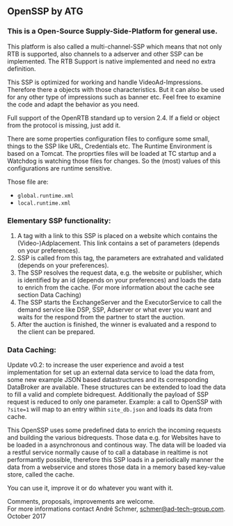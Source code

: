 ## OpenSSP by ATG

### This is a Open-Source Supply-Side-Platform for general use.

This platform is also called a multi-channel-SSP which means that not only RTB is supported, also channels to a adserver and other SSP can be implemented.
The RTB Support is native implemented and need no extra definition.

This SSP is optimized for working and handle VideoAd-Impressions. Therefore there a objects with those characteristics.
But it can also be used for any other type of impressions such as banner etc.
Feel free to examine the code and adapt the behavior as you need.

Full support of the OpenRTB standard up to version 2.4. If a field or object from the protocol is missing, just add it.

There are some properties configuration files to configure some small, things to the SSP like URL, Credentials etc.
The Runtime Environment is based on a Tomcat.
The proprties files will be loaded at TC startup and a Watchdog is watching those files for changes. So the (most) values of this configurations are runtime sensitive.

Those file are:
- `global.runtime.xml`
- `local.runtime.xml`

### Elementary SSP functionality:
1. A tag with a link to this SSP is placed on a website which contains the (Video-)Adplacement. This link contains a set of parameters (depends on your preferences). 
2. SSP is called from this tag, the parameters are extrahated and validated (depends on your preferences).
3. The SSP resolves the request data, e.g. the website or publisher, which is identified by an id (depends on your preferences) and loads the data to enrich from the cache. (For more information about the cache see section Data Caching)
4. The SSP starts the ExchangeServer and the ExecutorService to call the demand service like DSP, SSP, Adserver or what ever you want and waits for the respond from the partner to start the auction.
5. After the auction is finished, the winner is evaluated and a respond to the client can be prepared.

### Data Caching:

Update v0.2:
to increase the user experience and avoid a test implementation for set up an external data service to load the data from, some new example JSON based datastructures and its corresponding DataBroker are available. These structures can be extended to load the data to fill a valid and complete bidrequest. Additionally the payload of SSP request is reduced to only one parameter. 
Example: a call to OpenSSP with `?site=1` will map to an entry within `site_db.json` and loads its data from cache.

This OpenSSP uses some predefined data to enrich the incoming requests and building the various bidrequests.
Those data e.g. for Websites have to be loaded in a asynchronous and continous way.
The data will be loaded via a restful service normally cause of to call a database in realtime is not performantly possible, therefore this SSP loads in a periodically manner the data from a webservice and stores those data in a memory based key-value store, called the cache.

You can use it, improve it or do whatever you want with it.

Comments, proposals, improvements are welcome.  
For more informations contact André Schmer, schmer@ad-tech-group.com.  
October 2017

